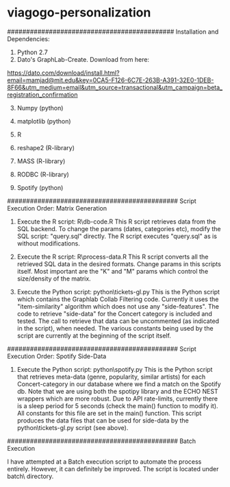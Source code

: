 # viagogo-personalization

############################################
Installation and Dependencies:

1. Python 2.7
2. Dato's GraphLab-Create. Download from here: 

https://dato.com/download/install.html?email=mamjad@mit.edu&key=0CA5-F126-6C7E-263B-A391-32E0-1DEB-8F66&utm_medium=email&utm_source=transactional&utm_campaign=beta_registration_confirmation

3. Numpy (python)
4. matplotlib (python)

5. R
6. reshape2 (R-library)
7. MASS (R-library)
8. RODBC (R-library)

9. Spotify (python)


#############################################
Script Execution Order: Matrix Generation

1. Execute the R script: R\db-code.R
	This R script retrieves data from the SQL backend.
	To change the params (dates, categories etc), modify the SQL script: "query.sql" directly.
	The R script executes "query.sql" as is without modifications.

2. Execute the R script: R\process-data.R
	This R script converts all the retrieved SQL data in the desired formats.
	Change params in this scripts itself. 
	Most important are the "K" and "M" params which control the size/density of the matrix.

3. Execute the Python script: python\tickets-gl.py
	This is the Python script which contains the Graphlab Collab Filtering code.
	Currently it uses the "item-similarity" algorithm which does not use any "side-features".
	The code to retrieve "side-data" for the Concert category is included and tested.
	The call to retrieve that data can be uncommented (as indicated in the script), when needed.
	The various constants being used by the script are currently at the beginning of the script itself.


#############################################
Script Execution Order: Spotify Side-Data

1. Execute the Python script: python\spotify.py
	This is the Python script that retrieves meta-data (genre, popularity, similar artists)
	for each Concert-category in our database where we find a match on the Spotify db.
	Note that we are using both the spotipy library and the ECHO NEST wrappers which are more robust.
	Due to API rate-limits, currently there is a sleep period for 5 seconds (check the main() function to modify it).
	All constants for this file are set in the main() function.
	This script produces the data files that can be used for side-data by the python\tickets-gl.py script (see above).


#############################################
Batch Execution

I have attempted at a Batch execution script to automate the process entirely. However, it can definitely be improved. The script is located under batch\ directory.